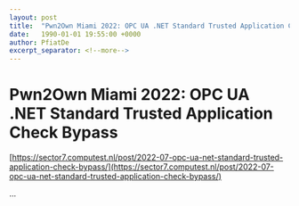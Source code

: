 ```yaml
---
layout: post
title:  "Pwn2Own Miami 2022: OPC UA .NET Standard Trusted Application Check Bypass"
date:   1990-01-01 19:55:00 +0000
author: PfiatDe
excerpt_separator: <!--more-->
---
```


# Pwn2Own Miami 2022: OPC UA .NET Standard Trusted Application Check Bypass
[https://sector7.computest.nl/post/2022-07-opc-ua-net-standard-trusted-application-check-bypass/](https://sector7.computest.nl/post/2022-07-opc-ua-net-standard-trusted-application-check-bypass/)

...
<!--more-->
